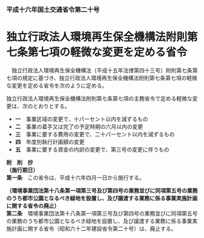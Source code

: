 ### 平成十六年国土交通省令第二十号  
# 独立行政法人環境再生保全機構法附則第七条第七項の軽微な変更を定める省令  
　独立行政法人環境再生保全機構法（平成十五年法律第四十三号）附則第七条第七項の規定に基づき、独立行政法人環境再生保全機構法附則第七条第七項の軽微な変更を定める省令を次のように定める。  
  
独立行政法人環境再生保全機構法附則第七条第七項の主務省令で定める軽微な変更は、次のとおりとする。  
* **一**　事業区域の変更で、十パーセント以内を減ずるもの  
* **二**　事業の着手又は完了の予定時期の六月以内の変更  
* **三**　事業に要する費用の変更で、二十パーセント以内を減ずるもの  
* **四**　年度別執行計画額の変更  
* **五**　事業に要する資金の内訳の変更で、第三号の変更に伴うもの  
  
**附　則　抄**  
**（施行期日）**  
**第一条**　この省令は、平成十六年四月一日から施行する。  
  
**（環境事業団法第十八条第一項第三号及び第四号の業務並びに同項第五号の業務のうち都市公園となるべき緑地を設置し、及び譲渡する業務に係る事業実施計画に関する省令の廃止）**  
**第二条**　環境事業団法第十八条第一項第三号及び第四号の業務並びに同項第五号の業務のうち都市公園となるべき緑地を設置し、及び譲渡する業務に係る事業実施計画に関する省令（昭和六十二年建設省令第二十号）は、廃止する。  
  
